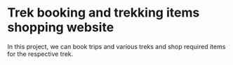 # Trek booking and trekking items shopping website

In this project, we can book trips and various treks and shop required items for the respective trek.
